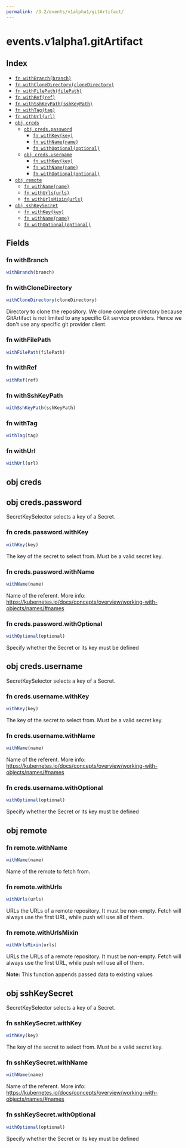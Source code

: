 ```yaml
---
permalink: /3.2/events/v1alpha1/gitArtifact/
---
```


# events.v1alpha1.gitArtifact



## Index

* [`fn withBranch(branch)`](#fn-withbranch)
* [`fn withCloneDirectory(cloneDirectory)`](#fn-withclonedirectory)
* [`fn withFilePath(filePath)`](#fn-withfilepath)
* [`fn withRef(ref)`](#fn-withref)
* [`fn withSshKeyPath(sshKeyPath)`](#fn-withsshkeypath)
* [`fn withTag(tag)`](#fn-withtag)
* [`fn withUrl(url)`](#fn-withurl)
* [`obj creds`](#obj-creds)
  * [`obj creds.password`](#obj-credspassword)
    * [`fn withKey(key)`](#fn-credspasswordwithkey)
    * [`fn withName(name)`](#fn-credspasswordwithname)
    * [`fn withOptional(optional)`](#fn-credspasswordwithoptional)
  * [`obj creds.username`](#obj-credsusername)
    * [`fn withKey(key)`](#fn-credsusernamewithkey)
    * [`fn withName(name)`](#fn-credsusernamewithname)
    * [`fn withOptional(optional)`](#fn-credsusernamewithoptional)
* [`obj remote`](#obj-remote)
  * [`fn withName(name)`](#fn-remotewithname)
  * [`fn withUrls(urls)`](#fn-remotewithurls)
  * [`fn withUrlsMixin(urls)`](#fn-remotewithurlsmixin)
* [`obj sshKeySecret`](#obj-sshkeysecret)
  * [`fn withKey(key)`](#fn-sshkeysecretwithkey)
  * [`fn withName(name)`](#fn-sshkeysecretwithname)
  * [`fn withOptional(optional)`](#fn-sshkeysecretwithoptional)

## Fields

### fn withBranch

```ts
withBranch(branch)
```



### fn withCloneDirectory

```ts
withCloneDirectory(cloneDirectory)
```

Directory to clone the repository. We clone complete directory because GitArtifact is not limited to any specific Git service providers.
Hence we don't use any specific git provider client.

### fn withFilePath

```ts
withFilePath(filePath)
```



### fn withRef

```ts
withRef(ref)
```



### fn withSshKeyPath

```ts
withSshKeyPath(sshKeyPath)
```



### fn withTag

```ts
withTag(tag)
```



### fn withUrl

```ts
withUrl(url)
```



## obj creds



## obj creds.password

SecretKeySelector selects a key of a Secret.

### fn creds.password.withKey

```ts
withKey(key)
```

The key of the secret to select from.  Must be a valid secret key.

### fn creds.password.withName

```ts
withName(name)
```

Name of the referent. More info: https://kubernetes.io/docs/concepts/overview/working-with-objects/names/#names

### fn creds.password.withOptional

```ts
withOptional(optional)
```

Specify whether the Secret or its key must be defined

## obj creds.username

SecretKeySelector selects a key of a Secret.

### fn creds.username.withKey

```ts
withKey(key)
```

The key of the secret to select from.  Must be a valid secret key.

### fn creds.username.withName

```ts
withName(name)
```

Name of the referent. More info: https://kubernetes.io/docs/concepts/overview/working-with-objects/names/#names

### fn creds.username.withOptional

```ts
withOptional(optional)
```

Specify whether the Secret or its key must be defined

## obj remote



### fn remote.withName

```ts
withName(name)
```

Name of the remote to fetch from.

### fn remote.withUrls

```ts
withUrls(urls)
```

URLs the URLs of a remote repository. It must be non-empty. Fetch will
always use the first URL, while push will use all of them.

### fn remote.withUrlsMixin

```ts
withUrlsMixin(urls)
```

URLs the URLs of a remote repository. It must be non-empty. Fetch will
always use the first URL, while push will use all of them.

**Note:** This function appends passed data to existing values

## obj sshKeySecret

SecretKeySelector selects a key of a Secret.

### fn sshKeySecret.withKey

```ts
withKey(key)
```

The key of the secret to select from.  Must be a valid secret key.

### fn sshKeySecret.withName

```ts
withName(name)
```

Name of the referent. More info: https://kubernetes.io/docs/concepts/overview/working-with-objects/names/#names

### fn sshKeySecret.withOptional

```ts
withOptional(optional)
```

Specify whether the Secret or its key must be defined